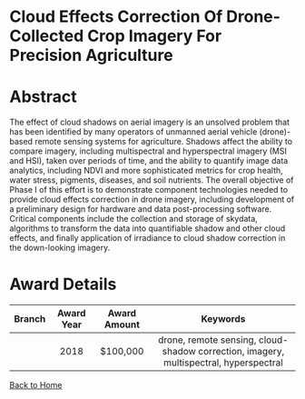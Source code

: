 
Cloud Effects Correction Of Drone-Collected Crop Imagery For Precision Agriculture
==================================================================================

# Abstract


The effect of cloud shadows on aerial imagery is an unsolved problem that has been identified by many operators of unmanned aerial vehicle (drone)-based remote sensing systems for agriculture. Shadows affect the ability to compare imagery, including multispectral and hyperspectral imagery (MSI and HSI), taken over periods of time, and the ability to quantify image data analytics, including NDVI and more sophisticated metrics for crop health, water stress, pigments, diseases, and soil nutrients. The overall objective of Phase I of this effort is to demonstrate component technologies needed to provide cloud effects correction in drone imagery, including development of a preliminary design for hardware and data post-processing software. Critical components include the collection and storage of skydata, algorithms to transform the data into quantifiable shadow and other cloud effects, and finally application of irradiance to cloud shadow correction in the down-looking imagery.  

# Award Details

|Branch|Award Year|Award Amount|Keywords|
| :---: | :---: | :---: | :---: |
||2018|$100,000|drone, remote sensing, cloud-shadow correction, imagery, multispectral, hyperspectral|
  
  


[Back to Home](https://github.com/chrischow/dod_sbir_awards/Reports/JT/#639)